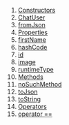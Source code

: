 1.  [Constructors](models_chats_chat_user/ChatUser-class.html#constructors)
2.  [ChatUser](models_chats_chat_user/ChatUser/ChatUser.html)
3.  [fromJson](models_chats_chat_user/ChatUser/ChatUser.fromJson.html)
4.  [Properties](models_chats_chat_user/ChatUser-class.html#instance-properties)
5.  [firstName](models_chats_chat_user/ChatUser/firstName.html)
6.  [hashCode](https://api.flutter.dev/flutter/dart-core/Object/hashCode.html)
7.  [id](models_chats_chat_user/ChatUser/id.html)
8.  [image](models_chats_chat_user/ChatUser/image.html)
9.  [runtimeType](https://api.flutter.dev/flutter/dart-core/Object/runtimeType.html)
10. [Methods](models_chats_chat_user/ChatUser-class.html#instance-methods)
11. [noSuchMethod](https://api.flutter.dev/flutter/dart-core/Object/noSuchMethod.html)
12. [toJson](models_chats_chat_user/ChatUser/toJson.html)
13. [toString](https://api.flutter.dev/flutter/dart-core/Object/toString.html)
14. [Operators](models_chats_chat_user/ChatUser-class.html#operators)
15. [operator
    ==](https://api.flutter.dev/flutter/dart-core/Object/operator_equals.html)
